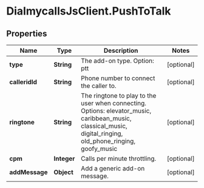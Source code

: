 # DialmycallsJsClient.PushToTalk

## Properties
Name | Type | Description | Notes
------------ | ------------- | ------------- | -------------
**type** | **String** | The add-on type. Option: ptt | [optional] 
**calleridId** | **String** | Phone number to connect the caller to. | [optional] 
**ringtone** | **String** | The ringtone to play to the user when connecting. Options: elevator_music, caribbean_music, classical_music, digital_ringing, old_phone_ringing, goofy_music | [optional] 
**cpm** | **Integer** | Calls per minute throttling. | [optional] 
**addMessage** | **Object** | Add a generic add-on message. | [optional] 


